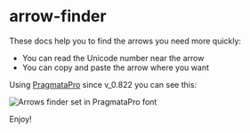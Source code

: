 # arrow-finder
These docs help you to find the arrows you need more quickly: 

- You can read the Unicode number near the arrow
- You can copy and paste the arrow where you want

Using [PragmataPro](http://www.fsd.it/fonts/pragmatapro.htm) since v_0.822 you can see this:

<img src="http://www.fsd.it/fonts/pragmatapro/PragmataPro_Arrows_Finder.png" alt="Arrows finder set in PragmataPro font">
  
Enjoy!
